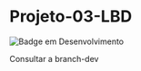 # Projeto-03-LBD

![Badge em Desenvolvimento](http://img.shields.io/static/v1?label=STATUS&message=EM%20DESENVOLVIMENTO&color=GREEN&style=for-the-badge)
<p> Consultar a branch-dev 
